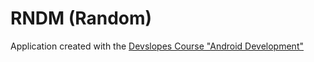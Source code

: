 # RNDM (Random)


Application created with the [Devslopes Course "Android Development"](http://code.devslopes.com/content-and-curriculum/android-slope-curriculum-roadmap)